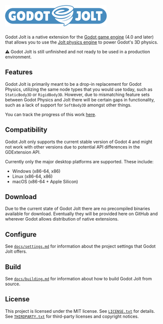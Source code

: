 # ![Godot Jolt][log]

Godot Jolt is a native extension for the [Godot game engine][gdt] (4.0 and later) that allows you to
use the [Jolt physics engine][jlt] to power Godot's 3D physics.

⚠️ Godot Jolt is still unfinished and not ready to be used in a production environment.

## Features

Godot Jolt is primarily meant to be a drop-in replacement for Godot Physics, utilizing the same node
types that you would use today, such as `StaticBody3D` or `RigidBody3D`. However, due to mismatching
feature sets between Godot Physics and Jolt there will be certain gaps in functionality, such as a
lack of support for `SoftBody3D` amongst other things.

You can track the progress of this work [here][cpb].

## Compatibility

Godot Jolt only supports the current stable version of Godot 4 and might not work with other
versions due to potential API differences in the GDExtension API.

Currently only the major desktop platforms are supported. These include:

- Windows (x86-64, x86)
- Linux (x86-64, x86)
- macOS (x86-64 + Apple Silicon)

## Download

Due to the current state of Godot Jolt there are no precompiled binaries available for download.
Eventually they will be provided here on GitHub and wherever Godot allows distribution of native
extensions.

## Configure

See [`docs/settings.md`][set] for information about the project settings that Godot Jolt offers.

## Build

See [`docs/building.md`][bld] for information about how to build Godot Jolt from source.

## License

This project is licensed under the MIT license. See [`LICENSE.txt`][lic] for details. See
[`THIRDPARTY.txt`][tdp] for third-party licenses and copyright notices.

[log]: docs/logo.svg
[gdt]: https://godotengine.org/
[jlt]: https://github.com/jrouwe/JoltPhysics
[cpb]: https://github.com/godot-jolt/godot-jolt/issues/117
[set]: docs/settings.md
[bld]: docs/building.md
[lic]: LICENSE.txt
[tdp]: THIRDPARTY.txt
